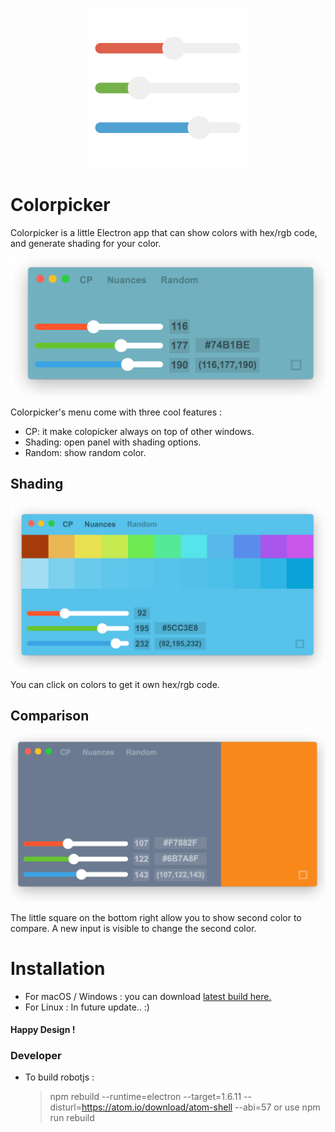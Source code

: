 <p align="center">
  <a href="https://crea-th.at/p/colorpicker">
    <img src="logo.png" width="256" height="256" alt="ColorPicker icon" />
  </a>
</p>

# Colorpicker

Colorpicker is a little Electron app that can show colors with hex/rgb code, and generate shading for your color.

![ColorPicker Screenshot](screenshots/screen1.png)

Colorpicker's menu come with three cool features :

- CP: it make colopicker always on top of other windows.
- Shading: open panel with shading options.
- Random: show random color.

## Shading

![ColorPicker Shading](screenshots/screen2.png)

You can click on colors to get it own hex/rgb code.

## Comparison

![ColorPicker Comparison](screenshots/screen3.png)

The little square on the bottom right allow you to show second color to compare.
A new input is visible to change the second color.

# Installation

- For macOS / Windows : you can download [latest build here.](https://github.com/Toinane/colorpicker/releases)
- For Linux : In future update.. :)

#### **Happy Design !**

### Developer

- To build robotjs :
  > npm rebuild --runtime=electron --target=1.6.11 --disturl=https://atom.io/download/atom-shell --abi=57
  > or use npm run rebuild
